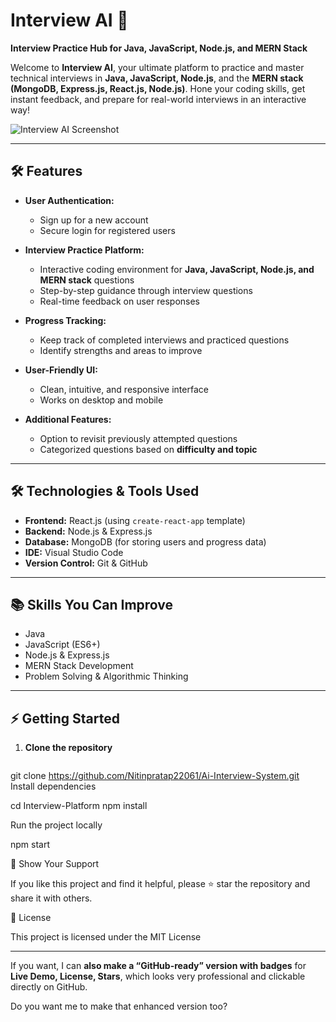 # Interview AI 🚀

**Interview Practice Hub for Java, JavaScript, Node.js, and MERN Stack**  

Welcome to **Interview AI**, your ultimate platform to practice and master technical interviews in **Java, JavaScript, Node.js**, and the **MERN stack (MongoDB, Express.js, React.js, Node.js)**. Hone your coding skills, get instant feedback, and prepare for real-world interviews in an interactive way!  



![Interview AI Screenshot](https://github.com/khanalisha/Interview-Platform/assets/123863034/971058cf-9bdd-4724-a37e-481c189f018d)

---

## 🛠 Features

- **User Authentication:**  
  - Sign up for a new account  
  - Secure login for registered users  

- **Interview Practice Platform:**  
  - Interactive coding environment for **Java, JavaScript, Node.js, and MERN stack** questions  
  - Step-by-step guidance through interview questions  
  - Real-time feedback on user responses  

- **Progress Tracking:**  
  - Keep track of completed interviews and practiced questions  
  - Identify strengths and areas to improve  

- **User-Friendly UI:**  
  - Clean, intuitive, and responsive interface  
  - Works on desktop and mobile  

- **Additional Features:**  
  - Option to revisit previously attempted questions  
  - Categorized questions based on **difficulty and topic**  

---

## 🛠 Technologies & Tools Used

- **Frontend:** React.js (using `create-react-app` template)  
- **Backend:** Node.js & Express.js  
- **Database:** MongoDB (for storing users and progress data)  
- **IDE:** Visual Studio Code  
- **Version Control:** Git & GitHub  

---

## 📚 Skills You Can Improve

- Java  
- JavaScript (ES6+)  
- Node.js & Express.js  
- MERN Stack Development  
- Problem Solving & Algorithmic Thinking  

---

## ⚡ Getting Started

1. **Clone the repository**  
   ```bash
  git clone https://github.com/Nitinpratap22061/Ai-Interview-System.git
Install dependencies

cd Interview-Platform
npm install


Run the project locally

npm start

💖 Show Your Support

If you like this project and find it helpful, please ⭐ star the repository and share it with others.

📄 License

This project is licensed under the MIT License


---

If you want, I can **also make a “GitHub-ready” version with badges** for **Live Demo, License, Stars**, which looks very professional and clickable directly on GitHub.  

Do you want me to make that enhanced version too?
